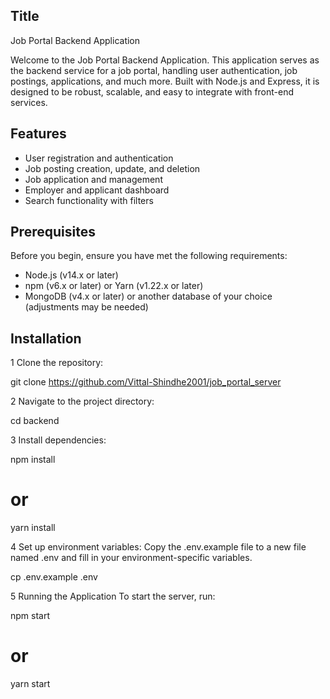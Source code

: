 ## Title
Job Portal Backend Application

Welcome to the Job Portal Backend Application. This application serves as the backend service for a job portal, handling user authentication, job postings, applications, and much more. Built with Node.js and Express, it is designed to be robust, scalable, and easy to integrate with front-end services.

## Features
*    User registration and authentication
*   Job posting creation, update, and deletion
*    Job application and management
*    Employer and applicant dashboard
*   Search functionality with filters

## Prerequisites
Before you begin, ensure you have met the following requirements:

*   Node.js (v14.x or later)
*   npm (v6.x or later) or Yarn (v1.22.x or later)
*   MongoDB (v4.x or later) or another database of your choice (adjustments may be needed)

##  Installation
1   Clone the repository:

git clone https://github.com/Vittal-Shindhe2001/job_portal_server

2   Navigate to the project directory:

cd backend

3   Install dependencies:

npm install
# or
yarn install

4   Set up environment variables:
Copy the .env.example file to a new file named .env and fill in your environment-specific variables.

cp .env.example .env

5   Running the Application
To start the server, run:

npm start
# or
yarn start
